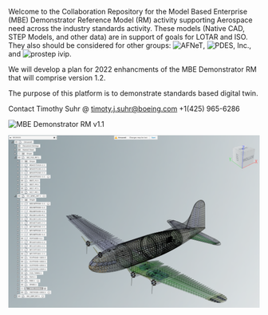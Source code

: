 Welcome to the Collaboration Repository for the Model Based Enterprise (MBE) Demonstrator Reference Model (RM) activity supporting Aerospace need across the industry standards activity. These models (Native CAD, STEP Models, and other data) are in support of goals for LOTAR and ISO. They also should be considered for other groups: ![AFNeT](http://www.afnet.fr/), ![PDES, Inc.](http://www.pdesinc.org/), and ![prostep ivip](http://www.prostep.org/en/). 

We will develop a plan for 2022 enhancments of the MBE Demonstrator RM that will comprise version 1.2.

The purpose of this platform is to demonstrate standards based digital twin.

Contact Timothy Suhr @
timoty.j.suhr@boeing.com
+1(425) 965-6286

![MBE Demonstrator RM v1.1](https://github.com/MBE-Demonstrators/MBE-Demonstrator-RM/releases/tag/v1.1)

![MBE Demonstrator RM](https://github.com/MBE-Demonstrators/MBE-Demonstrator-RM/blob/master/mbedemonstratorrm.png)

